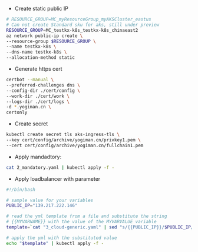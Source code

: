 - Create static public IP

``` bash
# RESOURCE_GROUP=MC_myResourceGroup_myAKSCluster_eastus
# Can not create Standard sku for aks, still under preview
RESOURCE_GROUP=MC_testkx-k8s_testkx-k8s_chinaeast2
az network public-ip create \
--resource-group $RESOURCE_GROUP \
--name testkx-k8s \
--dns-name testkx-k8s \
--allocation-method static
```

- Generate https cert

``` bash
certbot --manual \
--preferred-challenges dns \
--config-dir ./cert/config \
--work-dir ./cert/work \
--logs-dir ./cert/logs \
-d *.yogiman.cn \
certonly
```

- Create secret

``` bash
kubectl create secret tls aks-ingress-tls \
--key cert/config/archive/yogiman.cn/privkey1.pem \
--cert cert/config/archive/yogiman.cn/fullchain1.pem
```


- Apply mandadtory:

``` bash
cat 2_mandatory.yaml | kubectl apply -f -
```

- Apply loadbalancer with parameter

``` bash
#!/bin/bash

# sample value for your variables
PUBLIC_IP="139.217.222.146"

# read the yml template from a file and substitute the string 
# {{MYVARNAME}} with the value of the MYVARVALUE variable
template=`cat "3_cloud-generic.yaml" | sed "s/{{PUBLIC_IP}}/$PUBLIC_IP/g"`

# apply the yml with the substituted value
echo "$template" | kubectl apply -f -
```